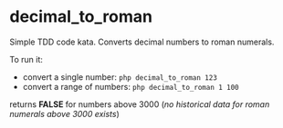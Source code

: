 decimal_to_roman
=========

Simple TDD code kata. Converts decimal numbers to roman numerals.

To run it:

 * convert a single number: `php decimal_to_roman 123`
 * convert a range of numbers: `php decimal_to_roman 1 100`

returns __FALSE__ for numbers above 3000 (_no historical data for roman numerals above 3000 exists_)
